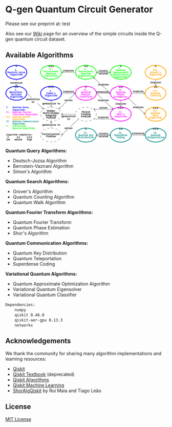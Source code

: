
# Q-gen Quantum Circuit Generator

Please see our preprint at: test

Also see our [Wiki](https://github.com/yikaimao/Q_gen/wiki) page for an overview of the simple circuits inside the Q-gen quantum circuit dataset.

## Available Algorithms

![algorithms overview](images/alg_system.png)

**Quantum Query Algorithms:**  
 - Deutsch-Jozsa Algorithm  
 - Bernstein-Vazirani Algorithm  
 - Simon's Algorithm  

**Quantum Search Algorithms:**  
 - Grover's Algorithm  
 - Quantum Counting Algorithm  
 - Quantum Walk Algorithm  

**Quantum Fourier Transform Algorithms:**  
 - Quantum Fourier Transform  
 - Quantum Phase Estimation  
 - Shor's Algorithm  

**Quantum Communication Algorithms:**  
 - Quantum Key Distribution  
 - Quantum Teleportation  
 - Superdense Coding  

**Variational Quantum Algorithms:**  
 - Quantum Approximate Optimization Algorithm  
 - Variational Quantum Eigensolver  
 - Variational Quantum Classifier

```
Dependencies:
    numpy
    qiskit 0.46.0
    qiskit-aer-gpu 0.13.3
    networkx
```

## Acknowledgements

We thank the community for sharing many algorithm implementations and learning resources:

 - [Qiskit](https://github.com/Qiskit/qiskit)
 - [Qiskit Textbook](https://github.com/Qiskit/textbook) (deprecated)
 - [Qiskit Algorithms](https://github.com/qiskit-community/qiskit-algorithms)
 - [Qiskit Machine Learning](https://github.com/qiskit-community/qiskit-machine-learning)
 - [ShorAlgQiskit](https://github.com/ttlion/ShorAlgQiskit) by Rui Maia and Tiago Leão

## License

[MIT License](LICENSE.txt)
